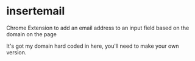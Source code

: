 # insertemail

Chrome Extension to add an email address to an input field based on the domain on the page

It's got my domain hard coded in here, you'll need to make your own version.

